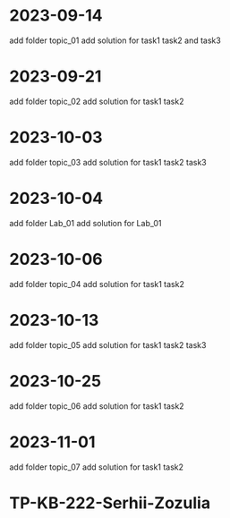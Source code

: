 # 2023-09-14
add folder topic_01
add solution for task1 task2 and task3
# 2023-09-21
add folder topic_02
add solution for task1 task2
# 2023-10-03
add folder topic_03
add solution for task1 task2 task3
# 2023-10-04
add folder Lab_01
add solution for Lab_01
# 2023-10-06
add folder topic_04
add solution for task1 task2
# 2023-10-13
add folder topic_05
add solution for task1 task2 task3
# 2023-10-25
add folder topic_06
add solution for task1 task2
# 2023-11-01
add folder topic_07
add solution for task1 task2 
# TP-KB-222-Serhii-Zozulia
